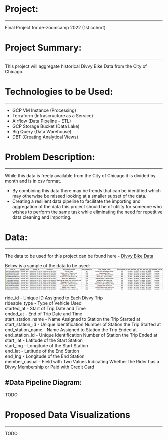 # Project:
---
Final Project for de-zoomcamp 2022 (1st cohort)


# Project Summary:
---
This project will aggregate historical Divvy Bike Data from the City of Chicago.

# Technologies to be Used:
---
- GCP VM Instance (Processing)
- Terraform (Infrascructure as a Service)
- Airflow (Data Pipeline - ETL)
- GCP Storage Bucket (Data Lake)
- Big Query (Data Warehouse)
- DBT (Creating Analytical Views)

# Problem Description:
---
While this data is freely available from the City of Chicago it is divided by month and is in csv format. 
- By combining this data there may be trends that can be identified which may otherwise be missed looking at a smaller subset of the data. 
- Creating a resilient data pipeline to facilitate the importing and aggregation of the data this project should be of utility for someone who wishes to perform the same task while eliminating the need for repetitive data cleaning and importing.

# Data:
---
The data to be used for this project can be found here - [Divvy Bike Data](https://divvy-tripdata.s3.amazonaws.com/index.html)

Below is a sample of the data to be used:
![Screenshot](/images/DataSample-FinalProject.png)

ride_id - Unique ID Assigned to Each Divvy Trip<br>
rideable_type - Type of Vehicle Used<br>
started_at - Start of Trip Date and Time<br>
ended_at - End of Trip Date and Time<br>
start_station_name - Name Assigned to Station the Trip Started at<br>
start_station_id - Unique Identification Number of Station the Trip Started at<br>
end_station_name - Name Assigned to Station the Trip Ended at<br>
end_station_id - Unique Identification Number of Station the Trip Ended at<br>
start_lat - Latitude of the Start Station<br>
start_lng - Longitude of the Start Station<br>
end_lat - Latitude of the End Station<br>
end_lng - Longitude of the End Station<br>
member_casual - Field with Two Values Indicating Whether the Rider has a Divvy Membership or Paid with Credit Card<br>

#Data Pipeline Diagram:
---
TODO

# Proposed Data Visualizations
---
TODO
